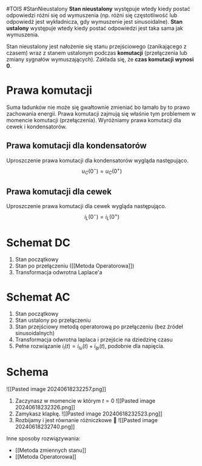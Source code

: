#TOIS #StanNieustalony
**Stan nieustalony** występuje wtedy kiedy postać odpowiedzi różni się od wymuszenia (np. różni się częstotliwość lub odpowiedź jest wykładnicza, gdy wymuszenie jest sinusoidalne).
**Stan ustalony** występuje wtedy kiedy postać odpowiedzi jest taka sama jak wymuszenia.

Stan nieustalony jest nałożenie się stanu przejściowego (zanikającego z czasem) wraz z stanem ustalonym podczas **komutacji** (przełączenia lub zmiany sygnałów wymuszających). Zakłada się, że **czas komutacji wynosi 0**.

# Prawa komutacji
Suma ładunków nie może się gwałtownie zmieniać bo łamało by to prawo zachowania energii. Prawa komutacji zajmują się właśnie tym problemem w momencie komutacji (przełączenia).
Wyróżniamy prawa komutacji dla cewek i kondensatorów.

## Prawa komutacji dla kondensatorów
Uproszczenie prawa komutacji dla kondensatorów wygląda następująco.
$$
u_{C}(0^-)=u_{C}(0^+)
$$
## Prawa komutacji dla cewek
Uproszczenie prawa komutacji dla cewek wygląda następująco. 
$$
i_{L}(0^-) = i_{L}(0^+)
$$
# Schemat DC
1. Stan początkowy
2. Stan po przełączeniu ([[Metoda Operatorowa]])
3. Transformacja odwrotna Laplace'a
# Schemat AC
1. Stan początkowy
2. Stan ustalony po przełączeniu
3. Stan przejściowy metodą operatorową po przełączeniu (bez źródeł sinusoidalnych)
4. Transformacja odwrotna laplaca i przejście na dziedzinę czasu
5. Pełne rozwiązanie $i_{l}(t) = i_{lu}(t) + i_{lp}(t)$, podobnie dla napięcia. 
# Schema
![[Pasted image 20240618232257.png]]
1. Zaczynasz w momencie w którym $t = 0$
   ![[Pasted image 20240618232326.png]]
2. Zamykasz klapkę.
   ![[Pasted image 20240618232523.png]]
3. Rozbijamy i jest równanie różniczkowe 🤮
   ![[Pasted image 20240618232740.png]]
   
Inne sposoby rozwiązywania:
- [[Metoda zmiennych stanu]]
- [[Metoda Operatorowa]]